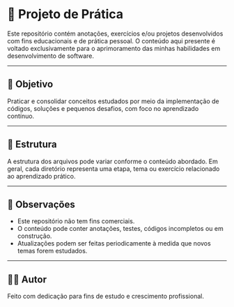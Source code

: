 # 📝 Projeto de Prática

Este repositório contém anotações, exercícios e/ou projetos desenvolvidos com fins educacionais e de prática pessoal. O conteúdo aqui presente é voltado exclusivamente para o aprimoramento das minhas habilidades em desenvolvimento de software.

---

## 🎯 Objetivo

Praticar e consolidar conceitos estudados por meio da implementação de códigos, soluções e pequenos desafios, com foco no aprendizado contínuo.

---

## 📁 Estrutura

A estrutura dos arquivos pode variar conforme o conteúdo abordado. Em geral, cada diretório representa uma etapa, tema ou exercício relacionado ao aprendizado prático.

---

## 📌 Observações

- Este repositório não tem fins comerciais.
- O conteúdo pode conter anotações, testes, códigos incompletos ou em construção.
- Atualizações podem ser feitas periodicamente à medida que novos temas forem estudados.

---

## 🙋‍♂️ Autor

Feito com dedicação para fins de estudo e crescimento profissional.
